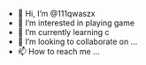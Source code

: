 - 👋 Hi, I’m @111qwaszx
- 👀 I’m interested in playing game
- 🌱 I’m currently learning c
- 💞️ I’m looking to collaborate on ...
- 📫 How to reach me ...

<!---
111qwaszx/111qwaszx is a ✨ special ✨ repository because its `README.md` (this file) appears on your GitHub profile.
You can click the Preview link to take a look at your changes.
--->
